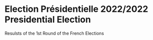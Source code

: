 # Election Présidentielle 2022/2022 Presidential Election
Resulsts of the 1st Round of the French Elections
